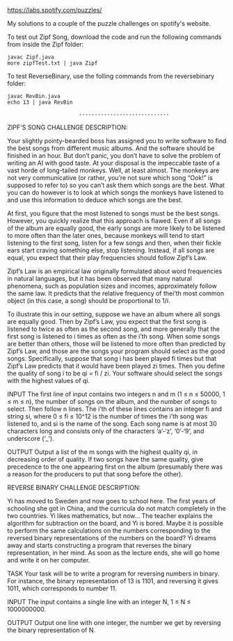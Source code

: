 https://labs.spotify.com/puzzles/

My solutions to a couple of the puzzle challenges on spotify's website.

To test out Zipf Song, download the code and run the following commands from inside the Zipf folder:  
    
    javac Zipf.java
    more zipfTest.txt | java Zipf


To test ReverseBinary, use the folling commands from the reversebinary folder:

    javac RevBin.java
    echo 13 | java RevBin

                           -----------------------------

ZIPF'S SONG CHALLENGE DESCRIPTION:

Your slightly pointy-bearded boss has assigned you to write software to find the best songs from different music albums. And the software should be finished in an hour. But don’t panic, you don’t have to solve the problem of writing an AI with good taste. At your disposal is the impeccable taste of a vast horde of long-tailed monkeys. Well, at least almost. The monkeys are not very communicative (or rather, you’re not sure which song “Ook!” is supposed to refer to) so you can’t ask them which songs are the best. What you can do however is to look at which songs the monkeys have listened to and use this information to deduce which songs are the best.

At first, you figure that the most listened to songs must be the best songs. However, you quickly realize that this approach is flawed. Even if all songs of the album are equally good, the early songs are more likely to be listened to more often than the later ones, because monkeys will tend to start listening to the first song, listen for a few songs and then, when their fickle ears start craving something else, stop listening. Instead, if all songs are equal, you expect that their play frequencies should follow Zipf’s Law.

Zipf’s Law is an empirical law originally formulated about word frequencies in natural languages, but it has been observed that many natural phenomena, such as population sizes and incomes, approximately follow the same law. It predicts that the relative frequency of thei’th most common object (in this case, a song) should be proportional to 1/i.

To illustrate this in our setting, suppose we have an album where all songs are equally good. Then by Zipf’s Law, you expect that the first song is listened to twice as often as the second song, and more generally that the first song is listened to i times as often as the i’th song. When some songs are better than others, those will be listened to more often than predicted by Zipf’s Law, and those are the songs your program should select as the good songs. Specifically, suppose that song i has been played fi times but that Zipf’s Law predicts that it would have been played zi times. Then you define the quality of song i to be qi = fi / zi. Your software should select the songs with the highest values of qi.

INPUT
The first line of input contains two integers n and m (1 ≤ n ≤ 50000, 1 ≤ m ≤ n), the number of songs on the album, and the number of songs to select. Then follow n lines. The i’th of these lines contains an integer fi and string si, where 0 ≤ fi ≤ 10^12 is the number of times the i’th song was listened to, and si is the name of the song. Each song name is at most 30 characters long and consists only of the characters ‘a’-‘z’, ‘0’-‘9’, and underscore (‘_’).

OUTPUT
Output a list of the m songs with the highest quality qi, in decreasing order of quality. If two songs have the same quality, give precedence to the one appearing first on the album (presumably there was a reason for the producers to put that song before the other).




REVERSE BINARY CHALLENGE DESCRIPTION:

Yi has moved to Sweden and now goes to school here. The first years of schooling she got in China, and the curricula do not match completely in the two countries. Yi likes mathematics, but now… The teacher explains the algorithm for subtraction on the board, and Yi is bored. Maybe it is possible to perform the same calculations on the numbers corresponding to the reversed binary representations of the numbers on the board? Yi dreams away and starts constructing a program that reverses the binary representation, in her mind. As soon as the lecture ends, she will go home and write it on her computer.

TASK
Your task will be to write a program for reversing numbers in binary. For instance, the binary representation of 13 is 1101, and reversing it gives 1011, which corresponds to number 11.

INPUT
The input contains a single line with an integer N, 1 ≤ N ≤ 1000000000.

OUTPUT
Output one line with one integer, the number we get by reversing the binary representation of N.
